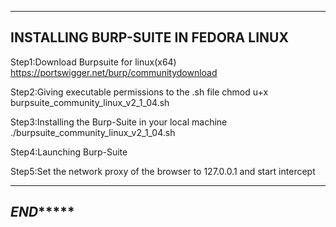 -------------------------------------
INSTALLING BURP-SUITE IN FEDORA LINUX
-------------------------------------

Step1:Download Burpsuite for linux(x64) 
https://portswigger.net/burp/communitydownload

Step2:Giving executable permissions to the .sh file 
chmod u+x burpsuite_community_linux_v2_1_04.sh

Step3:Installing the Burp-Suite in your local machine
./burpsuite_community_linux_v2_1_04.sh

Step4:Launching  Burp-Suite

Step5:Set the network proxy of the 
browser to 127.0.0.1 and start intercept

--------------------------------------
***************E**N**D****************
--------------------------------------

